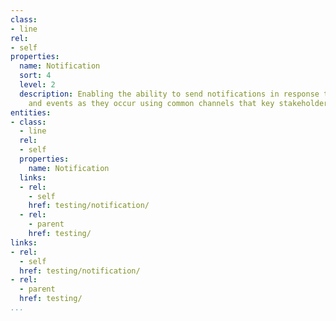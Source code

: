 ```yaml
---
class:
- line
rel:
- self
properties:
  name: Notification
  sort: 4
  level: 2
  description: Enabling the ability to send notifications in response to testing activity
    and events as they occur using common channels that key stakeholders will be using.
entities:
- class:
  - line
  rel:
  - self
  properties:
    name: Notification
  links:
  - rel:
    - self
    href: testing/notification/
  - rel:
    - parent
    href: testing/
links:
- rel:
  - self
  href: testing/notification/
- rel:
  - parent
  href: testing/
...
```

